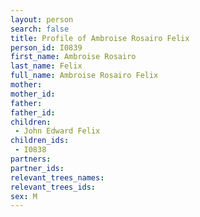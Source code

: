 ```yaml
---
layout: person
search: false
title: Profile of Ambroise Rosairo Felix
person_id: I0839
first_name: Ambroise Rosairo
last_name: Felix
full_name: Ambroise Rosairo Felix
mother: 
mother_id: 
father: 
father_id: 
children:
 - John Edward Felix
children_ids:
 - I0838
partners:
partner_ids:
relevant_trees_names:
relevant_trees_ids:
sex: M
---
```


